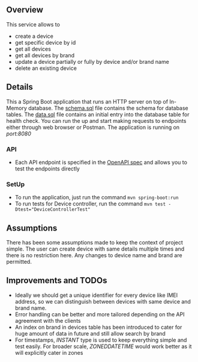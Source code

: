 ## Overview
This service allows to
- create a device
- get specific device by id
- get all devices
- get all devices by brand
- update a device partially or fully by device and/or brand name
- delete an existing device

## Details
This a Spring Boot application that runs an HTTP server on top of In-Memory database.
The [schema.sql](src/main/resources/schema.sql) file contains the schema for database tables.
The [data.sql](src/main/resources/data.sql) file contains an initial entry into the database table for health check.
You can run the up and start making requests to endpoints either through web browser or Postman. The application is 
running on _port:8080_

### API
-  Each API endpoint is specified in the [OpenAPI spec](openapi.yaml) and allows you to test the endpoints directly

### SetUp
- To run the application, just run the command `mvn spring-boot:run`
- To run tests for Device controller, run the command `mvn test -Dtest="DeviceControllerTest"`

## Assumptions
There has been some assumptions made to keep the context of project simple.
The user can create device with same details multiple times and there is no restriction here. Any changes to device name 
and brand are permitted.

## Improvements and TODOs
- Ideally we should get a unique identifier for every device like IMEI address, so we can distinguish
  between devices with same device and brand name.
- Error handling can be better and more tailored depending on the API agreement with the clients
- An index on brand in devices table has been introduced to cater for huge amount of data in future and still allow 
search by brand
- For timestamps, _INSTANT_ type is used to keep everything simple and test easily. For broader scale, _ZONEDDATETIME_ would
  work better as it will explicitly cater in zones
